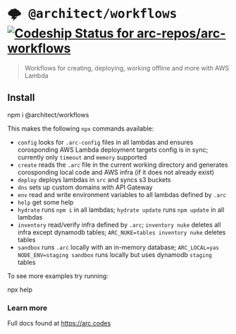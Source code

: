 # <kbd>:cloud_with_lightning: @architect/workflows</kbd> [ ![Codeship Status for arc-repos/arc-workflows](https://app.codeship.com/projects/171c66d0-4fa3-0135-c228-1654ec891f79/status?branch=master)](https://app.codeship.com/projects/234104)

> Workflows for creating, deploying, working offline and more with AWS Lambda

## Install

  npm i @architect/workflows

This makes the following `npx` commands available:

- `config` looks for `.arc-config` files in all lambdas and ensures corosponding AWS Lambda deployment targets config is in sync; currently only `timeout` and `memory` supported
- `create` reads the `.arc` file in the current working directory and generates corosponding local code and AWS infra (if it does not already exist)
- `deploy` deploys lambdas in `src` and syncs s3 buckets
- `dns` sets up custom domains with API Gateway
- `env` read and write environment variables to all lambdas defined by `.arc`
- `help` get some help
- `hydrate` runs `npm i` in all lambdas; `hydrate update` runs `npm update` in all lambdas 
- `inventory` read/verify infra defined by `.arc`; `inventory nuke` deletes all infra except dynamodb tables; `ARC_NUKE=tables inventory nuke` deletes tables
- `sandbox` runs `.arc` locally with an in-memory database; `ARC_LOCAL=yas NODE_ENV=staging sandbox` runs locally but uses dynamodb `staging` tables

To see more examples try running:

  npx help

### Learn more

Full docs found at https://arc.codes
